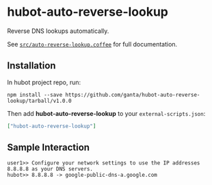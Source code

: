 # hubot-auto-reverse-lookup

Reverse DNS lookups automatically.

See [`src/auto-reverse-lookup.coffee`](src/auto-reverse-lookup.coffee) for full documentation.

## Installation

In hubot project repo, run:

`npm install --save https://github.com/ganta/hubot-auto-reverse-lookup/tarball/v1.0.0`

Then add **hubot-auto-reverse-lookup** to your `external-scripts.json`:

```json
["hubot-auto-reverse-lookup"]
```

## Sample Interaction

```
user1>> Configure your network settings to use the IP addresses 8.8.8.8 as your DNS servers.
hubot>> 8.8.8.8 -> google-public-dns-a.google.com
```

